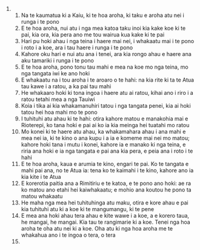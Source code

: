 <ol>
  <li>
    <ol>
      <li>Na te kaumatua ki a Kaiu, ki te hoa aroha, ki taku e aroha atu nei i runga i te pono</li>
      <li>E te hoa aroha, nui atu i nga mea katoa taku inoi kia kake koe ki te pai, kia ora, kia pera ano me tou wairua kua kake ki te pai</li>
      <li>Hari pu hoki ahau i nga teina i haere mai nei, i whakaatu mai i te pono i roto i a koe, ara i tau haere i runga i te pono</li>
      <li>Kahore oku hari e nui atu ana i tenei, ara kia rongo ahau e haere ana aku tamariki i runga i te pono</li>
      <li>E te hoa aroha, pono tonu tau mahi e mea na koe mo nga teina, mo nga tangata iwi ke ano hoki</li>
      <li>E whakaatu na i tou aroha i te aroaro o te hahi: na kia rite ki ta te Atua tau kawe i a ratou, a ka pai tau mahi</li>
      <li>He whakaaro hoki ki tona ingoa i haere atu ai ratou, kihai ano i riro i a ratou tetahi mea a nga Tauiwi</li>
      <li>Koia i tika ai kia whakamanuhiri tatou i nga tangata penei, kia ai hoki tatou hei hoa mahi mo te pono</li>
      <li>I tuhituhi atu ahau ki te hahi: otira kahore matou e manakohia mai e Rioterepi, ko tana hoki e pai ai ko ia kia meinga hei tuatahi mo ratou</li>
      <li>Mo konei ki te haere atu ahau, ka whakamahara ahau i ana mahi e mea nei ia, ki te kino o ana kupu i a ia e komeme mai nei mo matou; kahore hoki tana i mutu i konei, kahore ia e manako ki nga teina, e riria ana hoki e ia nga tangata e pai ana kia pera, e peia ana i roto i te hahi</li>
      <li>E te hoa aroha, kaua e arumia te kino, engari te pai. Ko te tangata e mahi pai ana, no te Atua ia: tena ko te kaimahi i te kino, kahore ano ia kia kite i te Atua</li>
      <li>E korerotia paitia ana a Rimitiriu e te katoa, e te pono ano hoki: ae ra ko matou ano etahi hei kaiwhakaatu; e mohio ana koutou he pono ta matou whakaatu</li>
      <li>He maha nga mea hei tuhituhinga atu maku, otira e kore ahau e pai kia tuhituhi atu ki a koe ki te mangumangu, ki te pene</li>
      <li>E mea ana hoki ahau tera ahau e kite wawe i a koe, a e korero taua, he mangai, he mangai. Kia tau te rangimarie ki a koe. Tenei nga hoa aroha te oha atu nei ki a koe. Oha atu ki nga hoa aroha me te whakahua ano i te ingoa o tera, o tera</li>
      <li></li>
    </ol>
  </li>
</ol>